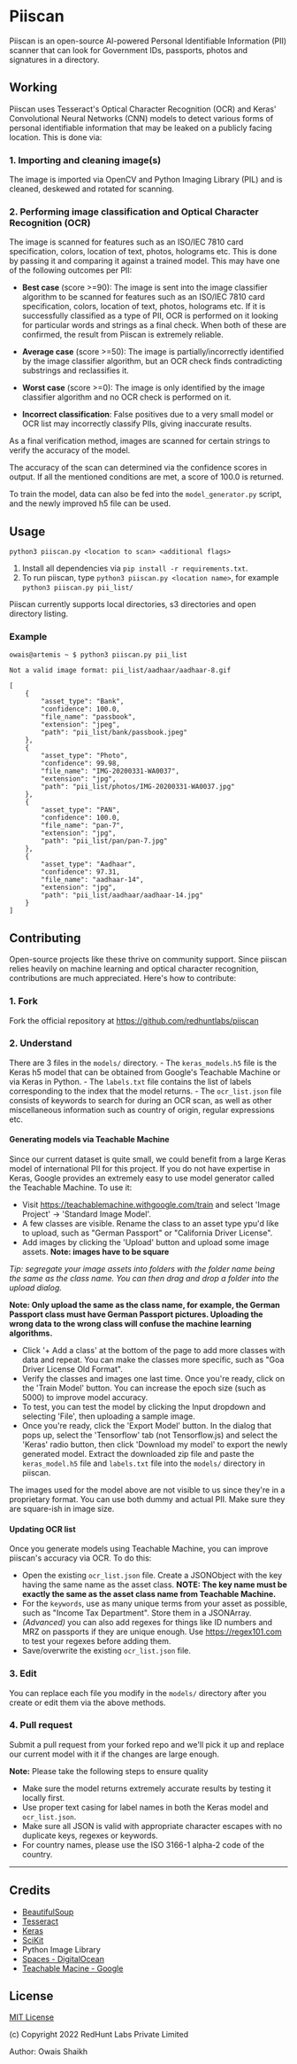# Piiscan

Piiscan is an open-source AI-powered Personal Identifiable Information (PII) scanner that can look for Government IDs, passports, photos and signatures in a directory.

## Working
Piiscan uses Tesseract's Optical Character Recognition (OCR) and Keras' Convolutional Neural Networks (CNN) models to detect various forms of personal identifiable information that may be leaked on a publicly facing location. This is done via:

### 1. Importing and cleaning image(s)

The image is imported via OpenCV and Python Imaging Library (PIL) and is cleaned, deskewed and rotated for scanning.

### 2. Performing image classification and Optical Character Recognition (OCR)

The image is scanned for features such as an ISO/IEC 7810 card specification, colors, location of text, photos, holograms etc. This is done by passing it and comparing it against a trained model. This may have one of the following outcomes per PII:

- **Best case** (score >=90): The image is sent into the image classifier algorithm to be scanned for features such as an ISO/IEC 7810 card specification, colors, location of text, photos, holograms etc. If it is successfully classified as a type of PII, OCR is performed on it looking for particular words and strings as a final check. When both of these are confirmed, the result from Piiscan is extremely reliable.

- **Average case** (score >=50): The image is partially/incorrectly identified by the image classifier algorithm, but an OCR check finds contradicting substrings and reclassifies it. 

- **Worst case** (score >=0): The image is only identified by the image classifier algorithm and no OCR check is performed on it. 

- **Incorrect classification**: False positives due to a very small model or OCR list may incorrectly classify PIIs, giving inaccurate results. 

As a final verification method, images are scanned for certain strings to verify the accuracy of the model.

The accuracy of the scan can determined via the confidence scores in output. If all the mentioned conditions are met, a score of 100.0 is returned. 

To train the model, data can also be fed into the `model_generator.py` script, and the newly improved h5 file can be used.

## Usage
```
python3 piiscan.py <location to scan> <additional flags>
```
1. Install all dependencies via `pip install -r requirements.txt`.
2. To run piiscan, type `python3 piiscan.py <location name>`, for example `python3 piiscan.py pii_list/`

Piiscan currently supports local directories, s3 directories and open directory listing. 

### Example
```
owais@artemis ~ $ python3 piiscan.py pii_list

Not a valid image format: pii_list/aadhaar/aadhaar-8.gif

[
    {
        "asset_type": "Bank",
        "confidence": 100.0,
        "file_name": "passbook",
        "extension": "jpeg",
        "path": "pii_list/bank/passbook.jpeg"
    },
    {
        "asset_type": "Photo",
        "confidence": 99.98,
        "file_name": "IMG-20200331-WA0037",
        "extension": "jpg",
        "path": "pii_list/photos/IMG-20200331-WA0037.jpg"
    },
    {
        "asset_type": "PAN",
        "confidence": 100.0,
        "file_name": "pan-7",
        "extension": "jpg",
        "path": "pii_list/pan/pan-7.jpg"
    },
    {
        "asset_type": "Aadhaar",
        "confidence": 97.31,
        "file_name": "aadhaar-14",
        "extension": "jpg",
        "path": "pii_list/aadhaar/aadhaar-14.jpg"
    }
]
```

## Contributing
Open-source projects like these thrive on community support. Since piiscan relies heavily on machine learning and optical character recognition,  contributions are much appreciated. Here's how to contribute:

### 1. Fork 

Fork the official repository at https://github.com/redhuntlabs/piiscan

### 2. Understand

There are 3 files in the `models/` directory. 
    - The `keras_models.h5` file is the Keras h5 model that can be obtained from Google's Teachable Machine or via Keras in Python.
    - The `labels.txt` file contains the list of labels corresponding to the index that the model returns. 
    - The `ocr_list.json` file consists of keywords to search for during an OCR scan, as well as other miscellaneous information such as country of origin, regular expressions etc.

#### Generating models via Teachable Machine
Since our current dataset is quite small, we could benefit from a large Keras model of international PII for this project. If you do not have expertise in Keras, Google provides an extremely easy to use model generator called the Teachable Machine. To use it:
- Visit https://teachablemachine.withgoogle.com/train and select 'Image Project' → 'Standard Image Model'.
- A few classes are visible. Rename the class to an asset type ypu'd like to upload, such as "German Passport" or "California Driver License".
- Add images by clicking the 'Upload' button and upload some image assets. **Note: images have to be square**

*Tip: segregate your image assets into folders with the folder name being the same as the class name. You can then drag and drop a folder into the upload dialog.*

**Note: Only upload the same as the class name, for example, the German Passport class must have German Passport pictures. Uploading the wrong data to the wrong class will confuse the machine learning algorithms.** 

- Click '+ Add a class' at the bottom of the page to add more classes with data and repeat. You can make the classes more specific, such as "Goa Driver License Old Format".
- Verify the classes and images one last time. Once you're ready, click on the 'Train Model' button. You can increase the epoch size (such as 5000) to improve model accuracy.
- To test, you can test the model by clicking the Input dropdown and selecting 'File', then uploading a sample image.
- Once you're ready, click the 'Export Model' button. In the dialog that pops up, select the 'Tensorflow' tab (not Tensorflow.js) and select the 'Keras' radio button, then click 'Download my model' to export the newly generated model. Extract the downloaded zip file and paste the `keras_model.h5` file and `labels.txt` file into the `models/` directory in piiscan.

The images used for the model above are not visible to us since they're in a proprietary format. You can use both dummy and actual PII. Make sure they are square-ish in image size. 

#### Updating OCR list
Once you generate models using Teachable Machine, you can improve piiscan's accuracy via OCR. To do this:
- Open the existing `ocr_list.json` file. Create a JSONObject with the key having the same name as the asset class. **NOTE: The key name must be exactly the same as the asset class name from Teachable Machine.**
- For the `keywords`, use as many unique terms from your asset as possible, such as "Income Tax Department". Store them in a JSONArray.
- *(Advanced)* you can also add regexes for things like ID numbers and MRZ on passports if they are unique enough. Use https://regex101.com to test your regexes before adding them.
- Save/overwrite the existing `ocr_list.json` file.

### 3. Edit

You can replace each file you modify in the `models/` directory after you create or edit them via the above methods.

### 4. Pull request

Submit a pull request from your forked repo and we'll pick it up and replace our current model with it if the changes are large enough.

**Note:** Please take the following steps to ensure quality
- Make sure the model returns extremely accurate results by testing it locally first. 
- Use proper text casing for label names in both the Keras model and `ocr_list.json`. 
- Make sure all JSON is valid with appropriate character escapes with no duplicate keys, regexes or keywords. 
- For country names, please use the ISO 3166-1 alpha-2 code of the country.

<!--
### Flags

- #### (Work in progress) `--validate-aadhaar`
Uses UIDAI APIs to validate any Aadhaar cards found and checks if they actually exist. Helps avoid false positives.

- #### (Work in progress) `--model=<h5 file>`
Use a custom model with the script.

- #### (Work in progress) `--retrain`
Classifies scanned images into folders and retrains the model on them. Asks user if a document is of a certain type via (Y/n) or if a new data class must be created. 
-->

---

## Credits

- [BeautifulSoup](https://beautiful-soup-4.readthedocs.io/en/latest/)
- [Tesseract](https://github.com/madmaze/pytesseract)
- [Keras](https://keras.io/)
- [SciKit](https://scikit-learn.org/)
- Python Image Library
- [Spaces - DigitalOcean](https://www.digitalocean.com/products/spaces)
- [Teachable Macine - Google](https://teachablemachine.withgoogle.com/) 

## License

[MIT License](LICENSE)

(c) Copyright 2022 RedHunt Labs Private Limited

Author: Owais Shaikh
